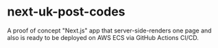 # next-uk-post-codes
A proof of concept "Next.js" app that server-side-renders one page and also is ready to be deployed on AWS ECS via GitHub Actions CI/CD.

